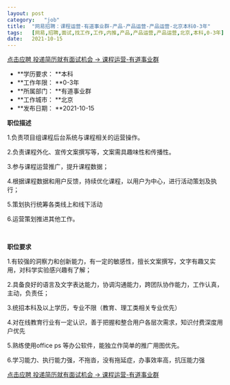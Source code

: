 ```yaml
---
layout:	post
category:	"job"
title:	"网易招聘：课程运营-有道事业群-产品-产品运营-产品运营-北京本科0-3年"
tags:	[网易,招聘,面试,找工作,工作,内推,产品,产品运营,产品运营,北京,本科,0-3年]
date:	2021-10-15
---
```


[点击应聘 投递简历就有面试机会 ->  课程运营-有道事业群](http://mobile.bole.netease.com/bole/boleDetail?id=33535&employeeId=346f03c3cda5f04c&key=all)



- **学历要求： **本科
- **工作年限： **0-3年
- **所属部门： **有道事业群
- **工作城市： **北京
- **发布日期： **2021-10-15



**职位描述**

1.负责项目组课程后台系统与课程相关的运营操作。

2.负责课程外化、宣传文案撰写等，文案需具趣味性和传播性。

3.参与课程运营推广，提升课程数据； 

4.根据课程数据和用户反馈，持续优化课程，以用户为中心，进行活动策划及执行；

5.策划执行统筹各类线上和线下活动 

6.运营策划推进其他工作。

&nbsp;





**职位要求**

1.有较强的洞察力和创新能力，有一定的敏感性，擅长文案撰写，文字有趣又实用，对科学实验感兴趣有了解； 

2.具备良好的语言及文字表达能力，协调沟通能力，跨团队协作能力，工作认真，主动，负责任； 

3.统招本科及以上学历，专业不限（教育、理工类相关专业优先） 

4.对在线教育行业有一定认识，善于把握和整合用户各层次需求，知识付费深度用户优先 

5.熟练使用office ps 等办公软件，能独立作简单的推广用图优先。 

6.学习能力、执行能力强，不拖沓，没有拖延症，办事效率高，抗压能力强



[点击应聘 投递简历就有面试机会 ->  课程运营-有道事业群](http://mobile.bole.netease.com/bole/boleDetail?id=33535&employeeId=346f03c3cda5f04c&key=all)